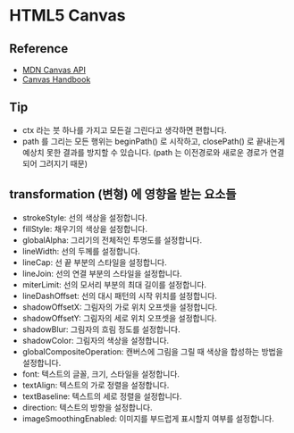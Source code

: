 # HTML5 Canvas

## Reference

- [MDN Canvas API](https://developer.mozilla.org/ko/docs/Web/API/Canvas_API)
- [Canvas Handbook](https://bucephalus.org/text/CanvasHandbook/CanvasHandbook.html)

## Tip

- ctx 라는 붓 하나를 가지고 모든걸 그린다고 생각하면 편합니다.
- path 를 그리는 모든 행위는 beginPath() 로 시작하고, closePath() 로 끝내는게 예상치 못한 결과를 방지할 수 있습니다. (path 는 이전경로와 새로운 경로가 연결되어 그려지기 때문)

## transformation (변형) 에 영향을 받는 요소들 

- strokeStyle: 선의 색상을 설정합니다.
- fillStyle: 채우기의 색상을 설정합니다.
- globalAlpha: 그리기의 전체적인 투명도를 설정합니다.
- lineWidth: 선의 두께를 설정합니다.
- lineCap: 선 끝 부분의 스타일을 설정합니다.
- lineJoin: 선의 연결 부분의 스타일을 설정합니다.
- miterLimit: 선의 모서리 부분의 최대 길이를 설정합니다.
- lineDashOffset: 선의 대시 패턴의 시작 위치를 설정합니다.
- shadowOffsetX: 그림자의 가로 위치 오프셋을 설정합니다.
- shadowOffsetY: 그림자의 세로 위치 오프셋을 설정합니다.
- shadowBlur: 그림자의 흐림 정도를 설정합니다.
- shadowColor: 그림자의 색상을 설정합니다.
- globalCompositeOperation: 캔버스에 그림을 그릴 때 색상을 합성하는 방법을 설정합니다.
- font: 텍스트의 글꼴, 크기, 스타일을 설정합니다.
- textAlign: 텍스트의 가로 정렬을 설정합니다.
- textBaseline: 텍스트의 세로 정렬을 설정합니다.
- direction: 텍스트의 방향을 설정합니다.
- imageSmoothingEnabled: 이미지를 부드럽게 표시할지 여부를 설정합니다.
